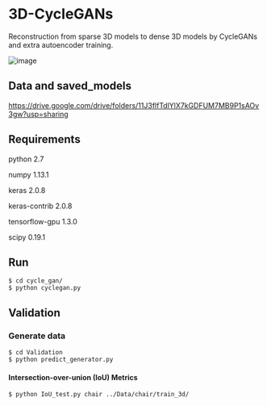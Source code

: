 # 3D-CycleGANs
Reconstruction from sparse 3D models to dense 3D models by CycleGANs and extra autoencoder training.

![image](https://github.com/jeff60907/3D-CycleGANs/blob/master/3D-CycleGANs-sample.JPG)

## Data and saved_models
https://drive.google.com/drive/folders/11J3flfTdlYlX7kGDFUM7MB9P1sAOv3gw?usp=sharing

## Requirements
python 2.7 

numpy 1.13.1

keras 2.0.8

keras-contrib 2.0.8

tensorflow-gpu 1.3.0

scipy 0.19.1

## Run
```
$ cd cycle_gan/
$ python cyclegan.py
```

## Validation
### Generate data
```
$ cd Validation
$ python predict_generator.py
```
####  Intersection-over-union (IoU) Metrics
```
$ python IoU_test.py chair ../Data/chair/train_3d/
```
